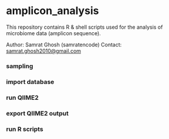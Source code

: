 # amplicon_analysis
This repository contains R & shell scripts used for the analysis of microbiome data (amplicon sequence).


Author: Samrat Ghosh (samratencode) Contact: samrat.ghosh2010@gmail.com


### sampling



### import database



### run QIIME2



### export QIIME2 output



### run R scripts
